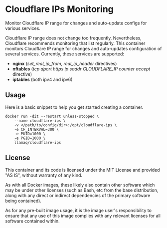 # Cloudflare IPs Monitoring

Monitor Cloudflare IP range for changes and auto-update configs for various services.

Cloudflare IP range does not change too frequently. Nevertheless, Cloudflare recommends monitoring that list regularly.
This container monitors Cloudflare IP range for changes and auto-updates configuration of several services.
Currently, these services are supported:

- **nginx** (*set_real_ip_from*, *real_ip_header* directives)
- **nftables** (*tcp dport https ip saddr CLOUDFLARE_IP counter accept* directive)
- **iptables** (both ipv4 and ipv6)

## Usage

Here is a basic snippet to help you get started creating a container.

```
docker run -dit --restart unless-stopped \
    --name cloudflare-ips \
    -v </path/to/config/dir>:/opt/cloudflare-ips \
    -e CF_INTERVAL=300 \
    -e PUID=1000 \
    -e PGID=1000 \
    llamaq/cloudflare-ips
```

## License

This container and its code is licensed under the MIT License and provided "AS IS", without warranty of any kind.

As with all Docker images, these likely also contain other software which may be under other licenses (such as Bash, etc from the base distribution, along with any direct or indirect dependencies of the primary software being contained).

As for any pre-built image usage, it is the image user's responsibility to ensure that any use of this image complies with any relevant licenses for all software contained within.
